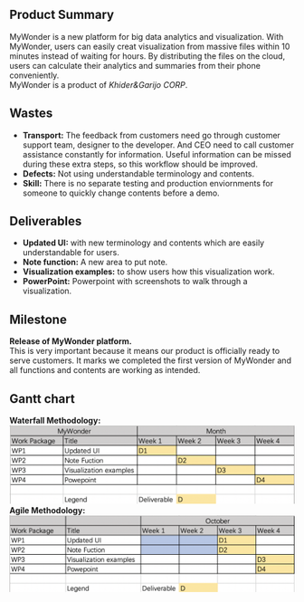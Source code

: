 ## Product Summary
MyWonder is a new platform for big data analytics and visualization. 
With MyWonder, users can easily creat visualization from massive files within 10 minutes instead of waiting for hours. 
By distributing the files on the cloud, users can calculate their analytics and summaries from their phone conveniently.   
MyWonder is a product of _Khider&Garijo CORP_.
## Wastes
- **Transport:** The feedback from customers need go through customer support team, designer to the developer. And CEO need to call customer assistance constantly for information. Useful information can be missed during these extra steps, so this workflow should be improved. 
- **Defects:** Not using understandable terminology and contents.
- **Skill:** There is no separate testing and production enviornments for someone to quickly change contents before a demo.

## Deliverables
- **Updated UI:** with new terminology and contents which are easily understandable for users.
- **Note function:** A new area to put note.
- **Visualization examples:** to show users how this visualization work.
- **PowerPoint:** Powerpoint with screenshots to walk through a visualization.

## Milestone
**Release of MyWonder platform.**  
This is very important because it means our product is officially ready to serve customers. It marks we completed the first version of MyWonder and all functions and contents are working as intended.


## Gantt chart
**Waterfall Methodology:**  
![Gantt waterfall](/Gantt_diagram_waterfall.png)  
**Agile Methodology:**  
![Gantt Agile](/Gantt_diagram_agile.png) 
